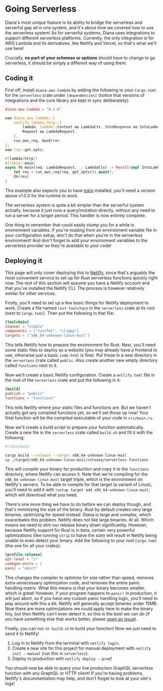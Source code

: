 # Going Serverless

Diana's most unique feature is its ability to bridge the serverless and serverful gap all in one system, and it's about time we covered how to use the serverless system! As for serverful systems, Diana uses integrations to support different serverless platforms. Currently, the only integration is for AWS Lambda and its derivatives, like Netlify and Vercel, so that's what we'll use here!

Crucially, **no part of your schemas or options** should have to change to go serverless, it should be simply a different way of using them.

## Coding it

First off, install `diana-aws-lambda` by adding the following to your `Cargo.toml` for the `serverless` crate under `[dependencies]` (notice that versions of integrations and the core library are kept in sync deliberately):

```toml
diana-aws-lambda = "0.2.6"
```

```rust
use diana_aws_lambda::{
    netlify_lambda_http::{
        lambda, lambda::Context as LambdaCtx, IntoResponse as IntoLambdaResponse,
        Request as LambdaRequest,
    },
    run_aws_req, AwsError,
};
use lib::get_opts;

#[lambda(http)]
#[tokio::main]
async fn main(req: LambdaRequest, _: LambdaCtx) -> Result<impl IntoLambdaResponse, AwsError> {
    let res = run_aws_req(req, get_opts()).await?;
    Ok(res)
}
```

This example also expects you to have [tokio](https://crates.io/crates/tokio) installed, you'll need a version above v1.0.0 for the runtime to work.

The serverless system is quite a bit simpler than the serverful system actually, because it just runs a query/mutation directly, without any need to run a server for a longer period. This handler is now entirely complete.

One thing to remember that could easily stump you for a while is environment variables. if you're reading from an environment variable file in your configuration setup, don't do that when you're in the serverless environment! And don't forget to add your environment variables to the serverless provider so they're available to your code!

## Deploying it

This page will only cover deploying this to [Netlify](https://netlify.com), since that's arguably the most convenient service to set up for Rust serverless functions quickly right now. The rest of this section will assume you have a Netlify account and that you've installed the Netlify CLI. The process is however relatively similar for other services.

Firstly, you'll need to set up a few basic things for Netlify deployment to work. Create a file named `rust-toolchain` in the `serverless` crate at its root (next to `Cargo.toml`). Then put the following in that file:

```toml
[toolchain]
channel = "stable"
components = ["rustfmt", "clippy"]
targets = ["x86_64-unknown-linux-musl"]
```

This tells Netlify how to prepare the environment for Rust. Next, you'll need some static files to deploy as a website (you may already have a frontend to use, otherwise just a basic `inde.html` is fine). Put these in a new directory in the `serverless` crate called `public`. Also create another new empty directory called `functions` next to it.

Now we'll create a basic Netlify configuration. Create a `netlify.toml` file in the root of the `serverless` crate and put the following in it:

```toml
[build]
publish = "public"
functions = "functions"
```

This tells Netlify where your static files and functions are. But we haven't actually got any compiled functions yet, so we'll set those up now! Your final function will be the compiled executable of your code in `src/main.rs`.

Now we'll create a build script to prepare your function automatically. Create a new file in the `serverless` crate called `build.sh` and fill it with the following:

```bash
#!/bin/bash

cargo build --release --target x86_64-unknown-linux-musl
cp ./target/x86_64-unknown-linux-musl/release/serverless functions
```

This will compile your binary for production and copy it to the `functions` directory, where Netlify can access it. Note that we're compiling for the `x86_64-unknown-linux-musl` target triple, which is the environment on Netlify's servers. To be able to compile for that target (a variant of Linux), you'll need to add it with `rustup target add x86_64-unknown-linux-musl`, which will download what you need.

There's one more thing we have to do before we can deploy though, and that's minimizing the size of the binary. Rust by default creates very large binaries, optimizing for speed instead. Diana is large and complex, which exacerbates this problem. Netlify does not like large binaries. At all. Which means we need to slim our release binary down significantly. However, because Netlify support for Rust is in beta, certain very powerful optimizations (like running `strip` to halve the size) will result in Netlify being unable to even detect your binary. Add the following to your _root_ `Cargo.toml` (the one for all your crates):

```toml
[profile.release]
opt-level = "z"
codegen-units = 1
panic = "abort"
```

This changes the compiler to optimize for size rather than speed, removes extra unnecessary optimization code, and removes the entire panic handling matrix. What this means is that your binary becomes smaller, which is great! However, if your program happens to `panic!` in production, it will just abort, so if you have _any_ custom panic handling logic, you'll need to play around with this a bit. Netlify will generally accept binaries under 15MB. Now there are more optimizations we could apply here to make the binary tiny, but then Netlify can't even detect it, so this is the best we can do (if you have something else that works better, please [open an issue](https://github.com/diana-graphql/diana/issues/new)).

Finally, you can run `sh build.sh` to build your function! Now we just need to send it to Netlify!

1. Log in to Netlify from the terminal with `netlify login`.
2. Create a new site for this project for manual deployment with `netlify init --manual` (run this in `serverless`).
3. Deploy to production with `netlify deploy --prod`!

You should now be able to query your live production GraphQL serverless function with any GraphQL or HTTP client! If you're having problems, Netlify's docunmentation may help, and don't forget to look at your site's logs!
